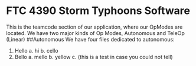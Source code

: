 FTC 4390 Storm Typhoons Software
=======
This is the teamcode section of our application, where our OpModes are located. We have two major kinds of Op Modes, Autonomous and TeleOp (Linear)
##Autonomous
We have four files dedicated to autonomous:
1. Hello
  a.   hi
  b.   cello
2. Bello
  a.   mello
  b.   yellow
  c.   (this is a test in case you could not tell)
